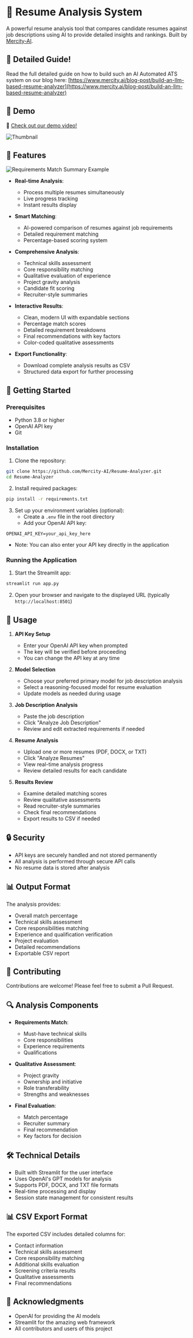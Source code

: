 # 🏢 Resume Analysis System

A powerful resume analysis tool that compares candidate resumes against job descriptions using AI to provide detailed insights and rankings. Built by [Mercity-AI](https://www.mercity.ai/).

## 🔖 Detailed Guide!
Read the full detailed guide on how to build such an AI Automated ATS system on our blog here:
[https://www.mercity.ai/blog-post/build-an-llm-based-resume-analyzer](https://www.mercity.ai/blog-post/build-an-llm-based-resume-analyzer)

## 🎥 Demo

🎥 [Check out our demo video!](https://www.loom.com/share/3985f56862074443b058e705fc47590a?sid=c73d3e56-d262-491b-8a1d-9fc49a89bc41)

![Thumbnail](https://cdn.loom.com/sessions/thumbnails/3985f56862074443b058e705fc47590a-9419d6167151bfb4.gif)

## 🌟 Features

![Requirements Match Summary Example](assets/requirements-match-summary.png)

- **Real-time Analysis**:
  - Process multiple resumes simultaneously
  - Live progress tracking
  - Instant results display

- **Smart Matching**:
  - AI-powered comparison of resumes against job requirements
  - Detailed requirement matching
  - Percentage-based scoring system

- **Comprehensive Analysis**:
  - Technical skills assessment
  - Core responsibility matching
  - Qualitative evaluation of experience
  - Project gravity analysis
  - Candidate fit scoring
  - Recruiter-style summaries

- **Interactive Results**:
  - Clean, modern UI with expandable sections
  - Percentage match scores
  - Detailed requirement breakdowns
  - Final recommendations with key factors
  - Color-coded qualitative assessments

- **Export Functionality**:
  - Download complete analysis results as CSV
  - Structured data export for further processing

## 🚀 Getting Started

### Prerequisites

- Python 3.8 or higher
- OpenAI API key
- Git

### Installation

1. Clone the repository:
```bash
git clone https://github.com/Mercity-AI/Resume-Analyzer.git
cd Resume-Analyzer
```

2. Install required packages:
```bash
pip install -r requirements.txt
```

3. Set up your environment variables (optional):
   - Create a `.env` file in the root directory
   - Add your OpenAI API key:
```
OPENAI_API_KEY=your_api_key_here
```
   - Note: You can also enter your API key directly in the application

### Running the Application

1. Start the Streamlit app:
```bash
streamlit run app.py
```

2. Open your browser and navigate to the displayed URL (typically `http://localhost:8501`)

## 📝 Usage

1. **API Key Setup**
   - Enter your OpenAI API key when prompted
   - The key will be verified before proceeding
   - You can change the API key at any time

2. **Model Selection**
   - Choose your preferred primary model for job description analysis
   - Select a reasoning-focused model for resume evaluation
   - Update models as needed during usage

3. **Job Description Analysis**
   - Paste the job description
   - Click "Analyze Job Description"
   - Review and edit extracted requirements if needed

4. **Resume Analysis**
   - Upload one or more resumes (PDF, DOCX, or TXT)
   - Click "Analyze Resumes"
   - View real-time analysis progress
   - Review detailed results for each candidate

5. **Results Review**
   - Examine detailed matching scores
   - Review qualitative assessments
   - Read recruiter-style summaries
   - Check final recommendations
   - Export results to CSV if needed

## 🔒 Security

- API keys are securely handled and not stored permanently
- All analysis is performed through secure API calls
- No resume data is stored after analysis

## 📊 Output Format

The analysis provides:
- Overall match percentage
- Technical skills assessment
- Core responsibilities matching
- Experience and qualification verification
- Project evaluation
- Detailed recommendations
- Exportable CSV report

## 🤝 Contributing

Contributions are welcome! Please feel free to submit a Pull Request.

## 🔍 Analysis Components

- **Requirements Match**:
  - Must-have technical skills
  - Core responsibilities
  - Experience requirements
  - Qualifications

- **Qualitative Assessment**:
  - Project gravity
  - Ownership and initiative
  - Role transferability
  - Strengths and weaknesses

- **Final Evaluation**:
  - Match percentage
  - Recruiter summary
  - Final recommendation
  - Key factors for decision

## 🛠️ Technical Details

- Built with Streamlit for the user interface
- Uses OpenAI's GPT models for analysis
- Supports PDF, DOCX, and TXT file formats
- Real-time processing and display
- Session state management for consistent results

## 📊 CSV Export Format

The exported CSV includes detailed columns for:
- Contact information
- Technical skills assessment
- Core responsibility matching
- Additional skills evaluation
- Screening criteria results
- Qualitative assessments
- Final recommendations

## 🙏 Acknowledgments

- OpenAI for providing the AI models
- Streamlit for the amazing web framework
- All contributors and users of this project 

